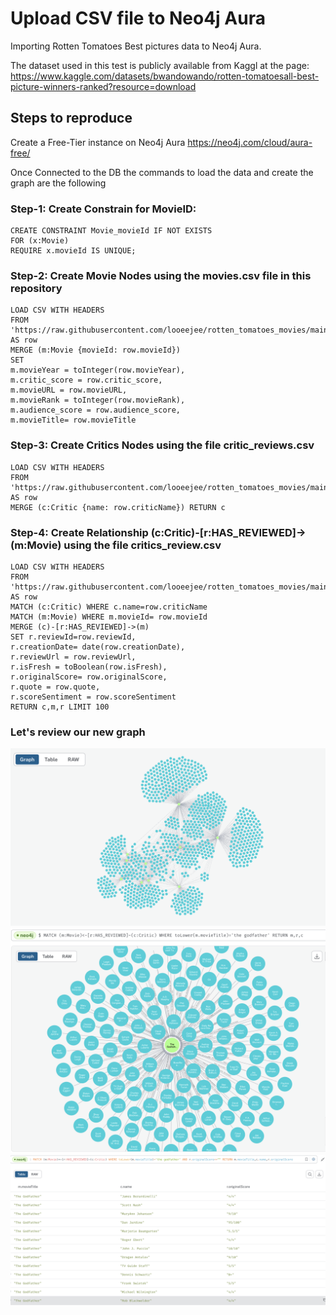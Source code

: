 # Upload CSV file to Neo4j Aura

Importing Rotten Tomatoes Best pictures data to Neo4j Aura.

The dataset used in this test is publicly available from Kaggl at the page: https://www.kaggle.com/datasets/bwandowando/rotten-tomatoesall-best-picture-winners-ranked?resource=download


## Steps to reproduce

Create a Free-Tier instance on Neo4j Aura https://neo4j.com/cloud/aura-free/


Once Connected to the DB the commands to load the data and create the graph are the following

### Step-1: Create Constrain for MovieID:

```
CREATE CONSTRAINT Movie_movieId IF NOT EXISTS
FOR (x:Movie)
REQUIRE x.movieId IS UNIQUE;
```

### Step-2: Create Movie Nodes using the movies.csv file in this repository

```
LOAD CSV WITH HEADERS
FROM 'https://raw.githubusercontent.com/looeejee/rotten_tomatoes_movies/main/movies.csv' AS row
MERGE (m:Movie {movieId: row.movieId})
SET
m.movieYear = toInteger(row.movieYear),
m.critic_score = row.critic_score,
m.movieURL = row.movieURL,
m.movieRank = toInteger(row.movieRank),
m.audience_score = row.audience_score,
m.movieTitle= row.movieTitle
```

### Step-3: Create Critics Nodes using the file critic_reviews.csv

```
LOAD CSV WITH HEADERS
FROM 'https://raw.githubusercontent.com/looeejee/rotten_tomatoes_movies/main/critic_reviews.csv' AS row
MERGE (c:Critic {name: row.criticName}) RETURN c
```

### Step-4: Create Relationship (c:Critic)-[r:HAS_REVIEWED]->(m:Movie) using the file critics_review.csv

```
LOAD CSV WITH HEADERS
FROM 'https://raw.githubusercontent.com/looeejee/rotten_tomatoes_movies/main/critic_reviews.csv' AS row
MATCH (c:Critic) WHERE c.name=row.criticName
MATCH (m:Movie) WHERE m.movieId= row.movieId
MERGE (c)-[r:HAS_REVIEWED]->(m)
SET r.reviewId=row.reviewId,
r.creationDate= date(row.creationDate),
r.reviewUrl = row.reviewUrl,
r.isFresh = toBoolean(row.isFresh),
r.originalScore= row.originalScore,
r.quote = row.quote,
r.scoreSentiment = row.scoreSentiment
RETURN c,m,r LIMIT 100
```

### Let's review our new graph
![1]
![2]
![3]

[1]: /img/graph_1.png
[2]: /img/graph_2.png
[3]: /img/table_1.png